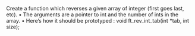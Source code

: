 Create a function which reverses a given array of integer (first goes last, etc).
• The arguments are a pointer to int and the number of ints in the array.
• Here’s how it should be prototyped :
void ft_rev_int_tab(int *tab, int size);
